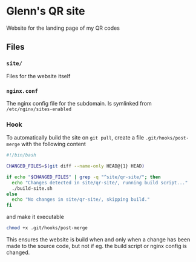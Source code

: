 # Glenn's QR site
Website for the landing page of my QR codes

## Files
### `site/`
Files for the website itself

### `nginx.conf`
The nginx config file for the subdomain. Is symlinked from `/etc/nginx/sites-enabled`

### Hook
To automatically build the site on `git pull`, create a file `.git/hooks/post-merge` with the following content
```bash
#!/bin/bash

CHANGED_FILES=$(git diff --name-only HEAD@{1} HEAD)

if echo "$CHANGED_FILES" | grep -q "^site/qr-site/"; then
  echo "Changes detected in site/qr-site/, running build script..."
  ./build-site.sh
else
  echo "No changes in site/qr-site/, skipping build."
fi
```
and make it executable
```bash
chmod +x .git/hooks/post-merge
```

This ensures the website is build when and only when a change has been made to the source code, but not if eg. the build script or nginx config is changed.
